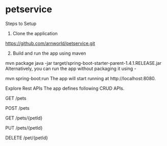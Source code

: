 # petservice
Steps to Setup
1. Clone the application

https://github.com/arnworld/petservice.git

2. Build and run the app using maven

mvn package
java -jar target/spring-boot-starter-parent-1.4.1.RELEASE.jar
Alternatively, you can run the app without packaging it using -

mvn spring-boot:run
The app will start running at http://localhost:8080.

Explore Rest APIs
The app defines following CRUD APIs.

GET /pets

POST /pets

GET /pets/{petId}

PUT /pets/{petId}

DELETE /pet/{petId}